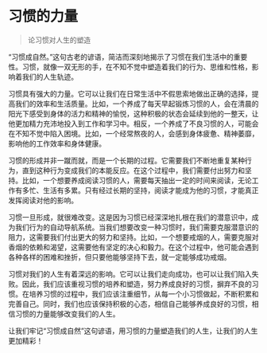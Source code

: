 # 习惯的力量
> 论习惯对人生的塑造

“习惯成自然。”这句古老的谚语，简洁而深刻地揭示了习惯在我们生活中的重要性。习惯，就像一双无形的手，在不知不觉中塑造着我们的行为、思维和性格，影响着我们的人生轨迹。

习惯具有强大的力量。它可以让我们在日常生活中不假思索地做出正确的选择，提高我们的效率和生活质量。比如，一个养成了每天早起锻炼习惯的人，会在清晨的阳光下感受到身体的活力和精神的愉悦，这种积极的状态会延续到他的一整天，让他更加精力充沛地投入到工作和学习中。相反，一个养成了不良习惯的人，可能会在不知不觉中陷入困境。比如，一个经常熬夜的人，会感到身体疲惫、精神萎靡，影响他的工作效率和身体健康。

习惯的形成并非一蹴而就，而是一个长期的过程。它需要我们不断地重复某种行为，直到这种行为变成我们的本能反应。在这个过程中，我们需要付出努力和坚持。比如，一个想要养成阅读习惯的人，需要每天抽出一定的时间来阅读，无论工作有多忙、生活有多累。只有经过长期的坚持，阅读才能成为他的习惯，才能真正发挥阅读对他的影响。

习惯一旦形成，就很难改变。这是因为习惯已经深深地扎根在我们的潜意识中，成为我们行为的自动导航系统。当我们想要改变一种习惯时，我们需要克服潜意识的阻力，这需要我们付出更大的努力和坚持。比如，一个想要戒烟的人，需要克服对香烟的依赖和渴望，这需要他有坚定的决心和毅力。在这个过程中，他可能会遇到各种各样的困难和挫折，但只要他能够坚持下去，就一定能够成功戒烟。

习惯对我们的人生有着深远的影响。它可以让我们走向成功，也可以让我们陷入失败。因此，我们应该重视习惯的培养和塑造，努力养成良好的习惯，摒弃不良的习惯。在培养习惯的过程中，我们应该注重细节，从每一个小习惯做起，不断积累和完善自己。同时，我们也应该保持积极的心态，相信自己能够养成良好的习惯，相信习惯的力量能够改变我们的人生。

让我们牢记“习惯成自然”这句谚语，用习惯的力量塑造我们的人生，让我们的人生更加精彩！